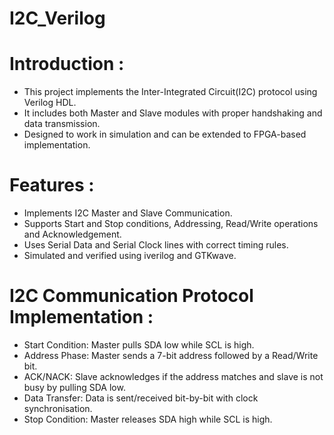 # I2C_Verilog
# Introduction : 
* This project implements the Inter-Integrated Circuit(I2C) protocol using Verilog HDL. 
* It includes both Master and Slave modules with proper handshaking and data transmission.
* Designed to work in simulation and can be extended to FPGA-based implementation.
# Features :
* Implements I2C Master and Slave Communication.
* Supports Start and Stop conditions, Addressing, Read/Write operations and Acknowledgement.
* Uses Serial Data and Serial Clock lines with correct timing rules.
* Simulated and verified using iverilog and GTKwave.
# I2C Communication Protocol Implementation :
* Start Condition: Master pulls SDA low while SCL is high.
* Address Phase: Master sends a 7-bit address followed by a Read/Write bit.
* ACK/NACK: Slave acknowledges if the address matches and slave is not busy by pulling SDA low.
* Data Transfer: Data is sent/received bit-by-bit with clock synchronisation.
* Stop Condition: Master releases SDA high while SCL is high.
